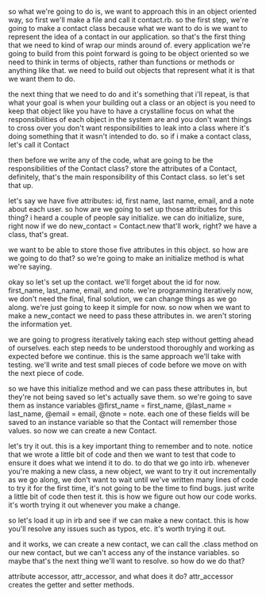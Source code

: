 so what we're going to do is, we want to approach this in an object oriented way, so first we'll make a file and call it contact.rb.  so the first step, we're going to make a contact class because what we want to do is we want to represent the idea of a contact in our application.  so that's the first thing that we need to kind of wrap our minds around of.  every application we're going to build from this point forward is going to be object oriented so we need to think in terms of objects, rather than functions or methods or anything like that.  we need to build out objects that represent what it is that we want them to do.  

the next thing that we need to do and it's something that i'll repeat, is that what your goal is   when your building out a class or an object is you need to keep that object like you have to have a crystalline focus on what the responsibilities of each object in the system are and you don't want things to cross over you don't want responsibilities to leak into a class where it's doing something that it wasn't intended to do.  so if i make a contact class, let's call it Contact  

then before we write any of the code, what are going to be the responsibilities of the Contact class?  store the attributes of a Contact, definitely, that's the main responsibility of this Contact class.  so let's set that up.  

let's say we have five attributes: id, first name, last name, email, and a note about each user.  so how are we going to set up those attributes for this thing?  i heard a couple of people say initialize. we can do initialize, sure, right now if we do new_contact = Contact.new that'll work, right?  we have a class, that's great.  

we want to be able to store those five attributes in this object.  so how are we going to do that?   so we're going to make an initialize method is what we're saying.  

okay so let's set up the contact.  we'll forget about the id for now.  first_name, last_name, email, and note.  we're programming iteratively now, we don't need the final, final solution, we can change things as we go along.  we're just going to keep it simple for now. so now when we want to make a new_contact we need to pass these attributes in. we aren't storing the information yet.  

we are going to progress iteratively taking each step without getting ahead of ourselves.  each step needs to be understood thoroughly and working as expected before we continue.  this is the same approach we'll take with testing.  we'll write and test small pieces of code before we move on with the next piece of code.  

so we have this initialize method and we can pass these attributes in, but they're not being saved so let's actually save them.  so we're going to save them as instance variables @first_name = first_name, @last_name = last_name, @email = email, @note = note.  each one of these fields will be saved to an instance variable so that the Contact will remember those values.  so now we can create a new Contact.  

let's try it out.  this is a key important thing to remember and to note.  notice that we wrote a little bit of code and then we want to test that code to ensure it does what we intend it to do.  to do that we go into irb.  whenever you're making a new class, a new object, we want to try it out incrementally as we go along, we don't want to wait until we've written many lines of code to try it for the first time, it's not going to be the time to find bugs.  just write a little bit of code then test it.  this is how we figure out how our code works.  it's worth trying it out whenever you make a change.  

so let's load it up in irb and see if we can make a new contact.  this is how you'll resolve any issues such as typos, etc.  it's worth trying it out.  

and it works, we can create a new contact, we can call the .class method on our new contact, but we can't access any of the instance variables.  so maybe that's the next thing we'll want to resolve.   so how do we do that?  

attribute accessor, attr_accessor, and what does it do?  attr_accessor creates the getter and setter methods.  
